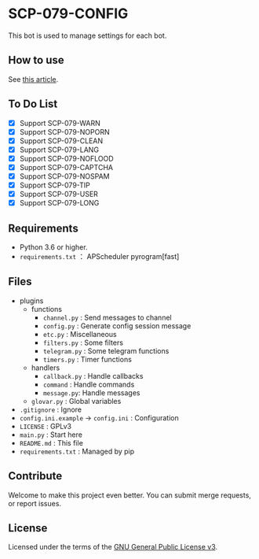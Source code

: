 # SCP-079-CONFIG

This bot is used to manage settings for each bot.

## How to use

See [this article](https://scp-079.org/config/).

## To Do List

- [x] Support SCP-079-WARN
- [x] Support SCP-079-NOPORN
- [x] Support SCP-079-CLEAN
- [x] Support SCP-079-LANG
- [x] Support SCP-079-NOFLOOD
- [x] Support SCP-079-CAPTCHA
- [x] Support SCP-079-NOSPAM
- [x] Support SCP-079-TIP
- [x] Support SCP-079-USER
- [x] Support SCP-079-LONG

## Requirements

- Python 3.6 or higher.
- `requirements.txt` ： APScheduler pyrogram[fast]

## Files

- plugins
    - functions
        - `channel.py` : Send messages to channel
        - `config.py` : Generate config session message
        - `etc.py` : Miscellaneous
        - `filters.py` : Some filters
        - `telegram.py` : Some telegram functions
        - `timers.py` : Timer functions
    - handlers
        - `callback.py` : Handle callbacks
        - `command` : Handle commands
        - `message.py`: Handle messages
    - `glovar.py` : Global variables
- `.gitignore` : Ignore
- `config.ini.example` -> `config.ini` : Configuration
- `LICENSE` : GPLv3
- `main.py` : Start here
- `README.md` : This file
- `requirements.txt` : Managed by pip

## Contribute

Welcome to make this project even better. You can submit merge requests, or report issues.

## License

Licensed under the terms of the [GNU General Public License v3](LICENSE).
